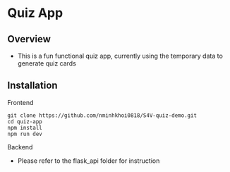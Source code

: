 # Quiz App
## Overview
- This is a fun functional quiz app, currently using the temporary data to generate quiz cards

## Installation

Frontend
```
git clone https://github.com/nminhkhoi0818/S4V-quiz-demo.git
cd quiz-app
npm install
npm run dev
```

Backend
- Please refer to the flask_api folder for instruction
